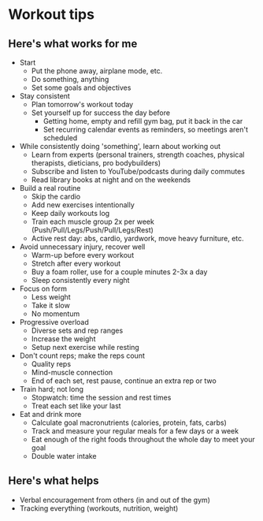 # Workout tips

## Here's what works for me

- Start
  - Put the phone away, airplane mode, etc.
  - Do something, anything
  - Set some goals and objectives
- Stay consistent
  - Plan tomorrow's workout today
  - Set yourself up for success the day before
    - Getting home, empty and refill gym bag, put it back in the car
    - Set recurring calendar events as reminders, so meetings aren't scheduled
- While consistently doing 'something', learn about working out
  - Learn from experts (personal trainers, strength coaches, physical therapists, dieticians, pro bodybuilders)
  - Subscribe and listen to YouTube/podcasts during daily commutes
  - Read library books at night and on the weekends
- Build a real routine
  - Skip the cardio
  - Add new exercises intentionally
  - Keep daily workouts log
  - Train each muscle group 2x per week (Push/Pull/Legs/Push/Pull/Legs/Rest)
  - Active rest day: abs, cardio, yardwork, move heavy furniture, etc.
- Avoid unnecessary injury, recover well
  - Warm-up before every workout
  - Stretch after every workout
  - Buy a foam roller, use for a couple minutes 2-3x a day
  - Sleep consistently every night
- Focus on form
  - Less weight
  - Take it slow
  - No momentum
- Progressive overload
  - Diverse sets and rep ranges
  - Increase the weight
  - Setup next exercise while resting
- Don't count reps; make the reps count
  - Quality reps
  - Mind-muscle connection
  - End of each set, rest pause, continue an extra rep or two
- Train hard; not long
  - Stopwatch: time the session and rest times
  - Treat each set like your last
- Eat and drink more
  - Calculate goal macronutrients (calories, protein, fats, carbs)
  - Track and measure your regular meals for a few days or a week
  - Eat enough of the right foods throughout the whole day to meet your goal
  - Double water intake

## Here's what helps

- Verbal encouragement from others (in and out of the gym)
- Tracking everything (workouts, nutrition, weight)